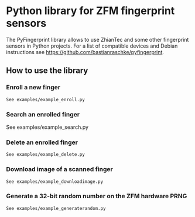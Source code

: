 # Python library for ZFM fingerprint sensors

The PyFingerprint library allows to use ZhianTec and some other fingerprint sensors in Python projects. For a list of compatible devices and Debian instructions see <https://github.com/bastianraschke/pyfingerprint>.

## How to use the library

### Enroll a new finger

    See examples/example_enroll.py

### Search an enrolled finger

   See examples/example_search.py

### Delete an enrolled finger

    See examples/example_delete.py

### Download image of a scanned finger

    See examples/example_downloadimage.py

### Generate a 32-bit random number on the ZFM hardware PRNG

    See examples/example_generaterandom.py
